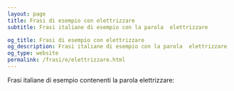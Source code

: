 ```yaml
---
layout: page
title: Frasi di esempio con elettrizzare 
subtitle: Frasi italiane di esempio con la parola  elettrizzare

og_title: Frasi di esempio con elettrizzare 
og_description: Frasi italiane di esempio con la parola  elettrizzare
og_type: website
permalink: /frasi/e/elettrizzare.html
---
```


Frasi italiane di esempio contenenti la parola elettrizzare:



